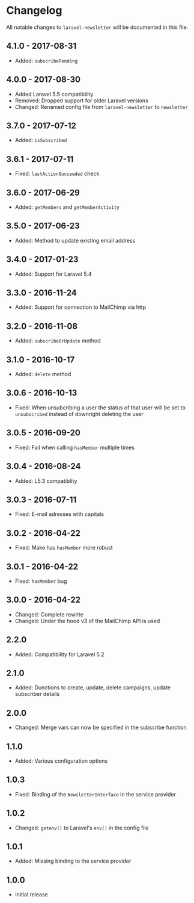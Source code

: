 # Changelog

All notable changes to `laravel-newsletter` will be documented in this file.

## 4.1.0 - 2017-08-31
- Added: `subscribePending`

## 4.0.0 - 2017-08-30
- Added Laravel 5.5 compatibility
- Removed: Dropped support for older Laravel versions
- Changed: Renamed config file from `laravel-newsletter` to `newsletter`

## 3.7.0 - 2017-07-12
- Added: `isSubscribed`

## 3.6.1 - 2017-07-11
- Fixed: `lastActionSucceeded` check

## 3.6.0 - 2017-06-29
- Added: `getMembers` and `getMemberActivity`

## 3.5.0 - 2017-06-23
- Added: Method to update existing email address

## 3.4.0 - 2017-01-23
- Added: Support for Laravel 5.4

## 3.3.0 - 2016-11-24
- Added: Support for connection to MailChimp via http

## 3.2.0 - 2016-11-08
- Added: `subscribeOrUpdate` method

## 3.1.0 - 2016-10-17
- Added: `delete` method

## 3.0.6 - 2016-10-13
- Fixed: When unsubcribing a user the status of that user will be set to `unsubscribed` instead of downright deleting the user

## 3.0.5 - 2016-09-20
- Fixed: Fail when calling `hasMember` multiple times

## 3.0.4 - 2016-08-24
- Added: L5.3 compatiblity

## 3.0.3 - 2016-07-11
- Fixed: E-mail adresses with capitals

## 3.0.2 - 2016-04-22
- Fixed: Make has `hasMember` more robust

## 3.0.1 - 2016-04-22
- Fixed: `hasMember` bug

## 3.0.0 - 2016-04-22
- Changed: Complete rewrite
- Changed: Under the hood v3 of the MailChimp API is used

## 2.2.0
- Added: Compatibility for Laravel 5.2

## 2.1.0
- Added: Dunctions to create, update, delete campaigns, update subscriber details

## 2.0.0
- Changed: Merge vars can now be specified in the subscribe function.

## 1.1.0
- Added: Various configuration options

## 1.0.3
- Fixed: Binding of the `NewsletterInterface` in the service provider

## 1.0.2
- Changed: `getenv()` to Laravel's `env()` in the config file

## 1.0.1
- Added: Missing binding to the service provider

## 1.0.0
- Initial release

